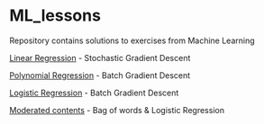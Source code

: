 # ML_lessons

<p>Repository contains solutions to exercises from Machine Learning</p>

<p><a href="stochastic_linear_gradient_descent.py">Linear Regression</a> - Stochastic Gradient Descent</p>
<p><a href="batch_polynomial_gradient.py">Polynomial Regression</a> - Batch Gradient Descent</p>
<p><a href="logistic_regression.py">Logistic Regression</a> - Batch Gradient Descent</p>
<p><a href="moderated_questions-bow_logistic.py">Moderated contents</a> - Bag of words & Logistic Regression</p>
